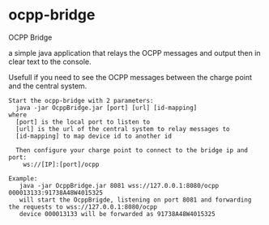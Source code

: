 # ocpp-bridge
OCPP Bridge

a simple java application that relays the OCPP messages and output then in clear text to the console.

Usefull if you need to see the OCPP messages between the charge point and the central system.

```
Start the ocpp-bridge with 2 parameters:
  java -jar OcppBridge.jar [port] [url] [id-mapping]
where
  [port] is the local port to listen to
  [url] is the url of the central system to relay messages to
  [id-mapping] to map device id to another id
  
  Then configure your charge point to connect to the bridge ip and port:
    ws://[IP]:[port]/ocpp
    
Example:
   java -jar OcppBridge.jar 8081 wss://127.0.0.1:8080/ocpp 000013133:91738A48W4015325
   will start the OcppBrigde, listening on port 8081 and forwarding the requests to wss://127.0.0.1:8080/ocpp
   device 000013133 will be forwarded as 91738A48W4015325
```
